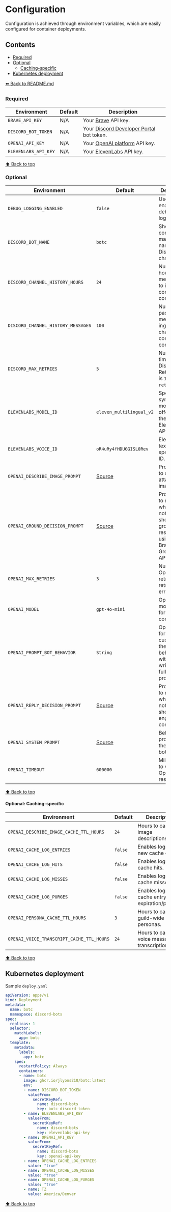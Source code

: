 # Configuration

Configuration is achieved through environment variables, which are easily configured for container deployments.

## Contents

- [Required](#required-settings)
- [Optional](#optional)
  - [Caching-specific](#optional-caching-specific)
- [Kubernetes deployment](#kubernetes-deployment)

[:arrow_left: Back to README.md](/README.md)

### Required

| Environment | Default | Description |
|---|---|---|
| `BRAVE_API_KEY` | N/A | Your [Brave](https://brave.com/search/api/) API key. |
| `DISCORD_BOT_TOKEN` | N/A | Your [Discord Developer Portal](https://discord.com/developers/applications) bot token. |
| `OPENAI_API_KEY` | N/A | Your [OpenAI platform](https://platform.openai.com/settings/) API key. |
| `ELEVENLABS_API_KEY` | N/A | Your [ElevenLabs](https://elevenlabs.io/app/settings/api-keys) API key. |

[:arrow_up: Back to top](#configuration)

### Optional

| Environment | Default | Description |
| --- | --- | --- |
| `DEBUG_LOGGING_ENABLED` | `false` | Used to enable debug logging. |
| `DISCORD_BOT_NAME` | `botc` | Should be configured to match bot's name in Discord channels. |
| `DISCORD_CHANNEL_HISTORY_HOURS` | `24` | Number of hours of past messsages to ingest for conversation context. |
| `DISCORD_CHANNEL_HISTORY_MESSAGES` | `100` | Number of past messages to ingest per-channel for conversation context. |
| `DISCORD_MAX_RETRIES` | `5` | Number of times to retry Discord APIs. Retry interval is `1 second * retry count`. |
| `ELEVENLABS_MODEL_ID` | `eleven_multilingual_v2` | Speech synthesis models offered by the ElevenLabs API. |
| `ELEVENLABS_VOICE_ID` | `oR4uRy4fHDUGGISL0Rev` | ElevenLabs text-to-speech voice ID. |
| `OPENAI_DESCRIBE_IMAGE_PROMPT` | [Source](https://github.com/jlyons210/botc/blob/main/src/Botc/Configuration/Configuration.defaults.ts) | Prompt used to describe attached images. |
| `OPENAI_GROUND_DECISION_PROMPT` | [Source](https://github.com/jlyons210/botc/blob/main/src/Botc/Configuration/Configuration.defaults.ts) | Prompt used to reason whether or not the bot should ground its response using the Brave Grounded AI API. |
| `OPENAI_MAX_RETRIES` | `3` | Number of OpenAI API retries on retriable errors. |
| `OPENAI_MODEL` | `gpt-4o-mini` | OpenAI model to use for chat completions. |
| `OPENAI_PROMPT_BOT_BEHAVIOR` | `String` | Optional field for further customizing the bot behavior without re-writing the full system prompt. |
| `OPENAI_REPLY_DECISION_PROMPT` | [Source](https://github.com/jlyons210/botc/blob/main/src/Botc/Configuration/Configuration.defaults.ts) | Prompt used to reason whether or not the bot should engage in conversation. |
| `OPENAI_SYSTEM_PROMPT` | [Source](https://github.com/jlyons210/botc/blob/main/src/Botc/Configuration/Configuration.defaults.ts) | Behavioral prompt to set the overall bot behavior. |
| `OPENAI_TIMEOUT` | `600000` | Milliseconds to wait for OpenAI API response. |

[:arrow_up: Back to top](#configuration)

#### Optional: Caching-specific

| Environment | Default | Description |
| --- | --- | --- |
| `OPENAI_DESCRIBE_IMAGE_CACHE_TTL_HOURS` | `24` | Hours to cache image descriptions. |
| `OPENAI_CACHE_LOG_ENTRIES` | `false` | Enables logging of new cache entries. |
| `OPENAI_CACHE_LOG_HITS` | `false` | Enables logging of cache hits. |
| `OPENAI_CACHE_LOG_MISSES` | `false` | Enables logging of cache misses. |
| `OPENAI_CACHE_LOG_PURGES` | `false` | Enables logging of cache entry expiration/purging. |
| `OPENAI_PERSONA_CACHE_TTL_HOURS` | `3` | Hours to cache guild-wide user personas. |
| `OPENAI_VOICE_TRANSCRIPT_CACHE_TTL_HOURS` | `24` | Hours to cache voice message transcriptions.

[:arrow_up: Back to top](#configuration)

## Kubernetes deployment

Sample `deploy.yaml`

```yaml
apiVersion: apps/v1
kind: Deployment
metadata:
  name: botc
  namespace: discord-bots
spec:
  replicas: 1
  selector:
    matchLabels:
      app: botc
  template:
    metadata:
      labels:
        app: botc
    spec:
      restartPolicy: Always
      containers:
      - name: botc
        image: ghcr.io/jlyons210/botc:latest
        env:
        - name: DISCORD_BOT_TOKEN
          valueFrom:
            secretKeyRef:
              name: discord-bots
              key: botc-discord-token
        - name: ELEVENLABS_API_KEY
          valueFrom:
            secretKeyRef:
              name: discord-bots
              key: elevenlabs-api-key
        - name: OPENAI_API_KEY
          valueFrom:
            secretKeyRef:
              name: discord-bots
              key: openai-api-key
        - name: OPENAI_CACHE_LOG_ENTRIES
          value: "true"
        - name: OPENAI_CACHE_LOG_MISSES
          value: "true"
        - name: OPENAI_CACHE_LOG_PURGES
          value: "true"
        - name: TZ
          value: America/Denver
```

[:arrow_up: Back to top](#configuration)
